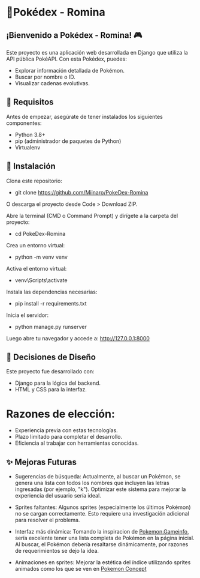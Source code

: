 # 🐾Pokédex - Romina

## ¡Bienvenido a Pokédex - Romina! 🎮
Este proyecto es una aplicación web desarrollada en Django que utiliza la API pública PokéAPI. Con esta Pokédex, puedes:

- Explorar información detallada de Pokémon.
- Buscar por nombre o ID.
- Visualizar cadenas evolutivas.

## 🚀 Requisitos

Antes de empezar, asegúrate de tener instalados los siguientes componentes:
- Python 3.8+
- pip (administrador de paquetes de Python)
- Virtualenv

## 🔧 Instalación

   Clona este repositorio:

- git clone https://github.com/Miinaro/PokeDex-Romina

O descarga el proyecto desde Code > Download ZIP.

Abre la terminal (CMD o Command Prompt) y dirígete a la carpeta del proyecto:

- cd PokeDex-Romina

Crea un entorno virtual:

- python -m venv venv

Activa el entorno virtual:

- venv\Scripts\activate

Instala las dependencias necesarias:

- pip install -r requirements.txt

Inicia el servidor:

- python manage.py runserver

Luego abre tu navegador y accede a: http://127.0.0.1:8000

## 🎨 Decisiones de Diseño

Este proyecto fue desarrollado con:

- Django para la lógica del backend.
- HTML y CSS para la interfaz.

# Razones de elección:

- Experiencia previa con estas tecnologías.
- Plazo limitado para completar el desarrollo.
- Eficiencia al trabajar con herramientas conocidas.

## ✨ Mejoras Futuras

- Sugerencias de búsqueda: 
   Actualmente, al buscar un Pokémon, se genera una lista con todos los nombres que incluyen las letras ingresadas (por ejemplo, "k"). Optimizar este sistema para mejorar la    experiencia del usuario sería ideal.

- Sprites faltantes: 
   Algunos sprites (especialmente los últimos Pokémon) no se cargan correctamente. Esto requiere una investigación adicional para resolver el problema.


- Interfaz más dinámica: 
    Tomando la inspiracion de [Pokemon.Gameinfo](https://pokemon.gameinfo.io/es), sería excelente tener una lista completa de Pokémon en la página inicial. Al buscar, el         Pokémon debería resaltarse dinámicamente, por razones de requerimientos se dejo la idea.

- Animaciones en sprites: 
    Mejorar la estética del índice utilizando sprites animados como los que se ven en [Pokemon Concept](https://www.behance.net/gallery/113562309/Pokemon-Pokedex-Website-Redesign-Concept#)
